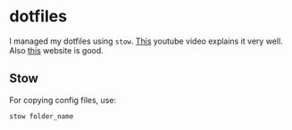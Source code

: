 # dotfiles

I managed my dotfiles using `stow`. [This](https://www.youtube.com/watch?v=FHuwzbpTTo0) youtube video explains it very well. Also [this](https://www.jakewiesler.com/) website is good.

## Stow

For copying config files, use:

```bash
stow folder_name
```
